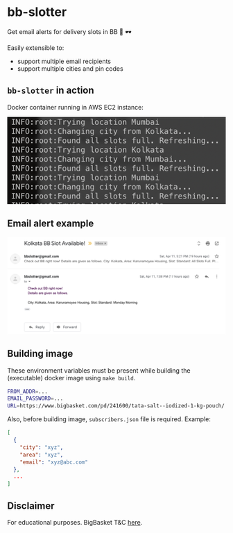 # bb-slotter
Get email alerts for delivery slots in BB :email: :dark_sunglasses:

Easily extensible to:

- support multiple email recipients
- support multiple cities and pin codes

## `bb-slotter` in action

Docker container running in AWS EC2 instance:

![image-20200412122911322](./screenshots/image-20200412122911322.png)

## Email alert example

![image-20200412122335908](./screenshots/image-20200412122335908.png)

## Building image

These environment variables must be present while building the (executable) docker image using `make build`.

```bash
FROM_ADDR=...
EMAIL_PASSWORD=...
URL=https://www.bigbasket.com/pd/241600/tata-salt--iodized-1-kg-pouch/
```

Also, before building image, `subscribers.json` file is required.
Example:
```json
[
  {
    "city": "xyz",
    "area": "xyz",
    "email": "xyz@abc.com"
  },
  ...
]
```

## Disclaimer

For educational purposes. BigBasket T&C [here](https://www.bigbasket.com/terms-and-conditions/).